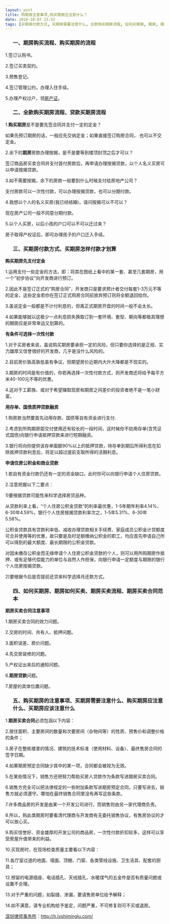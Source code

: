 ```yaml
---
layout: post
title: 购期房注意事项,购买期房应注意什么？
date: 2010-10-07 23:52
tags: [买期房付款方式, 买期房需要注意什么, 全款购买期房流程, 如何买期房, 期房, 期房买卖合同范本, 期房买卖流程, 期房如何买卖, 期房购买流程, 深圳房产律师咨询, 购买期房注意事项]
---
```

<ol>
<h3>一、期房购买流程、购买期房的流程</h3>
</ol>
1.签订认购书。

2.签订买卖契约。

3.预售登记。

4.签订管理公约，办理入住手续。

5.办理产权过户，领<a href="http://h.lvshiminglu.com/law/153.html" target="_blank">房产证</a>。
<ol>
<h3>二、全款购买期房流程、贷款买期房流程</h3>
</ol>
1.<strong>购买期房</strong>是不是要先签合同并支付一定的定金？

如果先预订期房的话，一般应先交纳定金；如果直接签订购房合同， 也可以不交定金。

2.余下的<strong>期房</strong>房款办理按揭，是不是要等到楼顶封顶之后才可以？

签订商品房买卖合同并支付首付房款后，再申请办理按揭贷款，以个人名义买房可以申请按揭贷款。

3.如不需要按揭，余下的房款一般要到什么时候支付给房地产公司？

支付房款可以一次性付款，可以办理按揭贷款，也可以分期付款。

4.我想以个人的名义买房(我已经结婚)，请问按揭可以不可以？

现在房产公司一般不同意分期付款。

5.以个人买房，以后小孩的户口可以不可以迁过来？

房子取得产权证后，即可办理孩子的户口迁入手续。
<ol>
<h3>三、买期房付款方式、买期房怎样付款才划算</h3>
</ol>
<strong>购买期房先支付定金</strong>

1.运用支付一些定金的方法，即：将其在图纸上看中的某一套、甚至几套期房，用一个“初步协议”向开发商进行预订。

2.因此不是签订正式的“购房合同”，开发商只是要求预计者交付每套1-3万元不等的定金，这些定金若你在签订正式购房合同前放弃预订则将全额退回给你。

3.虽说定金一般都是不计付利息的，但离正式期房开盘的时间一般不会太长。

4.如果能够就以这极少一点利息损失换取订到一套环境、套型、朝向等都极其理想的期房应是非常幸运又划算的。

<strong>有条件可选择一次性付款</strong>

1.对于买房者来说，虽说购买期房要承担一定的风险，但只要你选择的是正规、实力雄厚又信誉很好的开发商，几乎是没什么风险的。

2.目前房价孰高孰低虽有争议，但期望房价近期内大升大降都是不现实的。

3.期房的时间是有价值的，你若再选择一次性付款方式，则开发商还将给予每平方米40-100元不等的优惠。

4.这对于工薪族、或对于希望赚取现房和期房之间差价的投资者绝不是一笔小财富。

<strong>用存单、国债质押贷款融资</strong>

1.购房款当然要首先动用存款、国债等自有资金进行支付.

2.考虑到所购期房距交付使用还有较长的一段时间，这时候你不妨用存单(含凭证式国债)向银行申请抵押贷款来进行短期融资。

3.银行将向你提供该存单面额90%以上的抵押贷款，待存单到期后所得利息在扣除抵押贷款利息后，将足以超过提前支取所得的活期利息。

<strong>申请住房公积金和商业贷款</strong>

1.若自有资金付款仍还有一定的资金缺口，此时你可以向银行申请个人住房贷款。

2.注意把握以下二要点：

1)要根据贷款可能性来科学选择房贷品种。

从贷款利率上看，“个人住房公积金贷款”的利率最优惠，1-5年期年利率4.14%、6-30年4.59%，银行个人住房按揭贷款利率次之，1-5年5.31%、6-30年5.58%。

公积金贷款具有贷款利率低、减收办理贷款相关手续费、家庭成员公积金计贷额度可合并使用等的优惠，故只要是及时足额缴纳公积金的职工，均应首先申请自己所可以得到的最大额度、最长期限的公积金贷款。

对因未缴存公积金而无缘申请个人住房公积金贷款的个人，则可以用所购期房作抵押、或有足够代偿能力的单位与自然人作担保，向银行申请一定额度与期限的银行个人住房按揭贷款。

2)要根据今后是否提前还贷来科学选择月还款方式。
<ol>
<h3>四、如何买期房、期房如何买卖、期房买卖流程、期房买卖合同范本</h3>
</ol>
<strong>期房买卖合同注意事项</strong>

1.期房买卖合同的效力问题。

2.交房的时间、共有人、抵押问题。

3.面积误差、房价问题。

4.先交房装修的问题。

5.产权证出来后的通知问题。

6.<strong>期房贷款</strong>问题。

7.房屋的具体位置问题。
<ol>
<h3>五、购买期房的注意事项、买期房需要注意什么、购买期房应注意什么、买期房应该注意什么</h3>
</ol>
1.<strong>期房买卖合同</strong>必须包涵以下内容：

2.居住面积、主要房间的数量和次要房间（杂物间等）的性质、预售价和调整价格的条件；

3.房子在整栋楼里的情况、建筑的技术标准（使用材料、设备）、最终售房合同的签字日期。

4.如果期房预定合同缺少其中的某一项，合同都会被视为无效。

5.在某些情况下，销售方还把努力帮助买房人贷款作为条款写进期房买卖合同。

6.销售方完全可以把法律规定的一些附加条款写进期房预定合同，只要写进去，销售方就必须遵守。哪怕在最终销售合同里没有再写这些条款。

7.许多商品房的开发是由某一个开发公司进行，而销售则由另一家代理商负责。

8.所以，购此类期房时要看清代理商与开发商有无委托销售协议，有售房协议的才可以放心买。

9.购买信誉好、资金雄厚的开发公司的商品房，一次性付款折扣较多，这样可以享受房屋升值带来的利益。

10.买现房时，在现场检查质量主要看以下内容：

11.各厅室过道的地面、墙面、顶棚、门窗、各类管线设施、卫生洁具、配套的厨具；

12.预留的电源插座、电话插孔、天线插孔、水暖煤气的五金件是否有质量问题或设置不合理。

13.对于严重的问题，如裂缝、渗漏，要请售房单位给予解释；

14.如不满意，请专业机构给予鉴定，问题严重，不可修复则可不买或退房。

<a href="http://h.lvshiminglu.com/">深圳律师事务所</a>：<a href="http://h.lvshiminglu.com/">http://h.lvshiminglu.com/</a>

